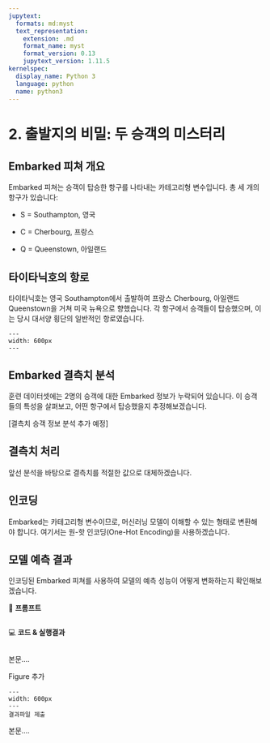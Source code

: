 ```yaml
---
jupytext:
  formats: md:myst
  text_representation:
    extension: .md
    format_name: myst
    format_version: 0.13
    jupytext_version: 1.11.5
kernelspec:
  display_name: Python 3
  language: python
  name: python3
---
```




# 2. 출발지의 비밀: 두 승객의 미스터리

## Embarked 피쳐 개요

Embarked 피쳐는 승객이 탑승한 항구를 나타내는 카테고리형 변수입니다. 총 세 개의 항구가 있습니다:

- S = Southampton, 영국

- C = Cherbourg, 프랑스

- Q = Queenstown, 아일랜드

  

## 타이타닉호의 항로

타이타닉호는 영국 Southampton에서 출발하여 프랑스 Cherbourg, 아일랜드 Queenstown을 거쳐 미국 뉴욕으로 향했습니다. 각 항구에서 승객들이 탑승했으며, 이는 당시 대서양 횡단의 일반적인 항로였습니다.

```{figure} ./images/22-1.png
---
width: 600px
---
```



## Embarked 결측치 분석

훈련 데이터셋에는 2명의 승객에 대한 Embarked 정보가 누락되어 있습니다. 이 승객들의 특성을 살펴보고, 어떤 항구에서 탑승했을지 추정해보겠습니다.

[결측치 승객 정보 분석 추가 예정]



## 결측치 처리

앞선 분석을 바탕으로 결측치를 적절한 값으로 대체하겠습니다.

## 인코딩

Embarked는 카테고리형 변수이므로, 머신러닝 모델이 이해할 수 있는 형태로 변환해야 합니다. 여기서는 원-핫 인코딩(One-Hot Encoding)을 사용하겠습니다.

## 모델 예측 결과

인코딩된 Embarked 피쳐를 사용하여 모델의 예측 성능이 어떻게 변화하는지 확인해보겠습니다.





📝 **프롬프트**

```

```

💻 **코드 & 실행결과**

```{code-cell}

```



본문....



Figure 추가

```{figure} ./images/11-1.png
---
width: 600px
---
결과파일 제출
```



본문....

